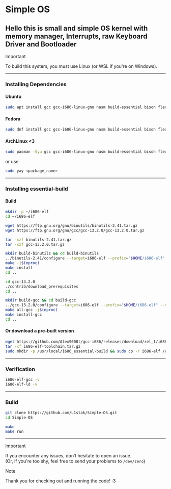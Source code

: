 # Simple OS


## Hello this is small and simple OS kernel with memory manager, Interrupts, raw Keyboard Driver and Bootloader

> [!IMPORTANT]
> To build this system, you must use Linux (or WSL if you're on Windows).
---
### **Installing Dependencies**

#### Ubuntu
```sh
sudo apt install gcc gcc-i686-linux-gnu nasm build-essential bison flex libgmp3-dev libmpc-dev libmpfr-dev texinfo qemu
```
#### Fedora
```sh
sudo dnf install gcc gcc-i686-linux-gnu nasm build-essential bison flex libgmp3-dev libmpc-dev libmpfr-dev texinfo qemu
```
#### ArchLinux <3
```sh
sudo pacman -Syu gcc gcc-i686-linux-gnu nasm build-essential bison flex libgmp3-dev libmpc-dev libmpfr-dev texinfo qemu
```
or use 
```sh
sudo yay <package_name>
```
---
### **Installing essential-build**

#### Build
```sh
mkdir -p ~/i686-elf
cd ~/i686-elf

wget https://ftp.gnu.org/gnu/binutils/binutils-2.41.tar.gz
wget https://ftp.gnu.org/gnu/gcc/gcc-13.2.0/gcc-13.2.0.tar.gz

tar -xzf binutils-2.41.tar.gz
tar -xzf gcc-13.2.0.tar.gz

mkdir build-binutils && cd build-binutils
../binutils-2.41/configure --target=i686-elf --prefix="$HOME/i686-elf" --with-sysroot --disable-nls --disable-werror
make -j$(nproc)
make install
cd ..

cd gcc-13.2.0
./contrib/download_prerequisites
cd ..

mkdir build-gcc && cd build-gcc
../gcc-13.2.0/configure --target=i686-elf --prefix="$HOME/i686-elf" --disable-nls --enable-languages=c --without-headers
make all-gcc -j$(nproc)
make install-gcc
cd ..
```

#### Or download a pre-built version

```sh
wget https://github.com/Alex9600t/gcc-i686/releases/download/rel_1/i686-elf-toolchain.tar.gz
tar -xf i686-elf-toolchain.tar.gz
sudo mkdir -p /usr/local/i686_essential-build && sudo cp -r i686-elf /usr/local/i686_essential-build/ && export PATH="$PATH:/usr/local/i686_essential-build/i686-elf/bin" && echo 'export PATH="$PATH:/usr/local/i686_essential-build/i686-elf/bin"' >> ~/.zshrc ; echo 'export PATH="$PATH:/usr/local/i686_essential-build/i686-elf/bin"' >> ~/.bashrc
```
---
### **Verification**

```sh
i686-elf-gcc -v
i686-elf-ld -v
```
---
### Build

```sh
git clone https://github.com/L1stak/Simple-OS.git
cd Simple-OS

make
make run
```
---
> [!IMPORTANT]
> If you encounter any issues, don’t hesitate to open an issue.  
> (Or, if you're too shy, feel free to send your problems to `/dev/zero`)


> [!NOTE]
> Thank you for checking out and running the code! :3
